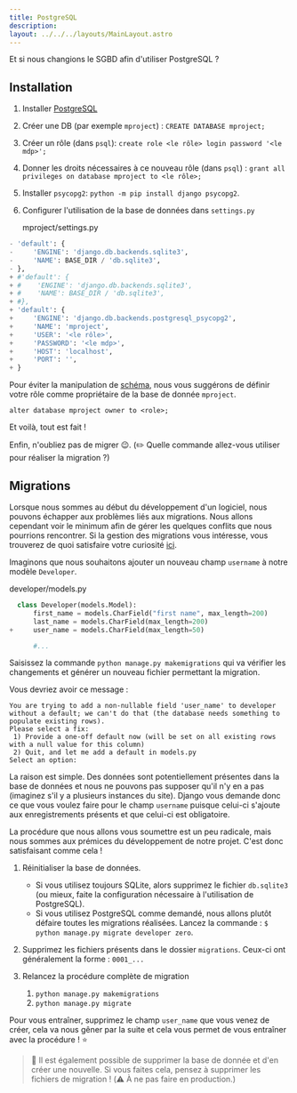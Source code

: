 ```yaml
---
title: PostgreSQL
description: 
layout: ../../../layouts/MainLayout.astro
---
```


Et si nous changions le SGBD afin d'utiliser PostgreSQL ? 

## Installation

1. Installer [PostgreSQL](https://www.postgresql.org/)
2. Créer une DB (par exemple `mproject`) : `CREATE DATABASE mproject;`
3. Créer un rôle (dans `psql`): `create role <le rôle> login password '<le mdp>';`
4. Donner les droits nécessaires à ce nouveau rôle (dans `psql`) : `grant all privileges on database mproject to <le rôle>;`
5. Installer `psycopg2`: `python -m pip install django psycopg2`.
6. Configurer l'utilisation de la base de données dans `settings.py`

   <div class="path">mproject/settings.py</div>

``` python
- 'default': {
-     'ENGINE': 'django.db.backends.sqlite3',
-     'NAME': BASE_DIR / 'db.sqlite3',
- },
+ #'default': {
+ #    'ENGINE': 'django.db.backends.sqlite3',
+ #    'NAME': BASE_DIR / 'db.sqlite3',
+ #},
+ 'default': {
+     'ENGINE': 'django.db.backends.postgresql_psycopg2',
+     'NAME': 'mproject',
+     'USER': '<le rôle>',
+     'PASSWORD': '<le mdp>',
+     'HOST': 'localhost',
+     'PORT': '',
+ }
```

Pour éviter la manipulation de [schéma](https://docs.postgresql.fr/10/ddl-schemas.html), nous vous suggérons de définir
votre rôle comme propriétaire de la base de donnée `mproject`.

`alter database mproject owner to <role>;`

Et voilà, tout est fait !

Enfin, n'oubliez pas de migrer 😉. (✏️ Quelle commande allez-vous utiliser pour réaliser la migration ?)

## Migrations

Lorsque nous sommes au début du développement d'un logiciel, nous pouvons échapper aux problèmes liés aux migrations. Nous allons cependant voir le minimum afin de gérer les quelques conflits que nous pourrions rencontrer. Si la gestion des migrations vous intéresse, vous trouverez de quoi satisfaire votre curiosité [ici](https://docs.djangoproject.com/fr/4.1/topics/migrations/).

Imaginons que nous souhaitons ajouter un nouveau champ `username` à notre modèle `Developer`.

<div class="path">developer/models.py</div>

```python
  class Developer(models.Model):
      first_name = models.CharField("first name", max_length=200)
      last_name = models.CharField(max_length=200)
+     user_name = models.CharField(max_length=50)

      #...
```

Saisissez la commande `python manage.py makemigrations` qui va vérifier les changements et générer un nouveau fichier permettant la migration.

Vous devriez avoir ce message : 
```
You are trying to add a non-nullable field 'user_name' to developer without a default; we can't do that (the database needs something to populate existing rows).
Please select a fix:
 1) Provide a one-off default now (will be set on all existing rows with a null value for this column)
 2) Quit, and let me add a default in models.py
Select an option: 
```

La raison est simple. Des données sont potentiellement présentes dans la base de données et nous ne pouvons pas supposer qu'il n'y en a pas (imaginez s'il y a plusieurs instances du site). Django vous demande donc ce que vous voulez faire pour le champ `username` puisque celui-ci s'ajoute aux enregistrements présents et que celui-ci est obligatoire.

La procédure que nous allons vous soumettre est un peu radicale, mais nous sommes aux prémices du développement de notre projet. C'est donc satisfaisant comme cela !

1. Réinitialiser la base de données.
   * Si vous utilisez toujours SQLite, alors supprimez le fichier `db.sqlite3` (ou mieux, faite la configuration nécessaire à l'utilisation de PostgreSQL).
   * Si vous utilisez PostgreSQL comme demandé, nous allons plutôt défaire toutes les migrations réalisées. Lancez la commande : `$ python manage.py migrate developer zero`.

1. Supprimez les fichiers présents dans le dossier `migrations`. Ceux-ci ont généralement la forme : `0001_...`

1. Relancez la procédure complète de migration
   1. `python manage.py makemigrations`
   1. `python manage.py migrate`

Pour vous entraîner, supprimez le champ `user_name` que vous venez de créer, cela va nous gêner par la suite et cela vous permet de vous entraîner avec la procédure ! ⭐️

> 📃 Il est également possible de supprimer la base de donnée et d'en créer une nouvelle. Si vous faites cela, pensez à supprimer les fichiers de migration ! (⚠️ À ne pas faire en production.)
